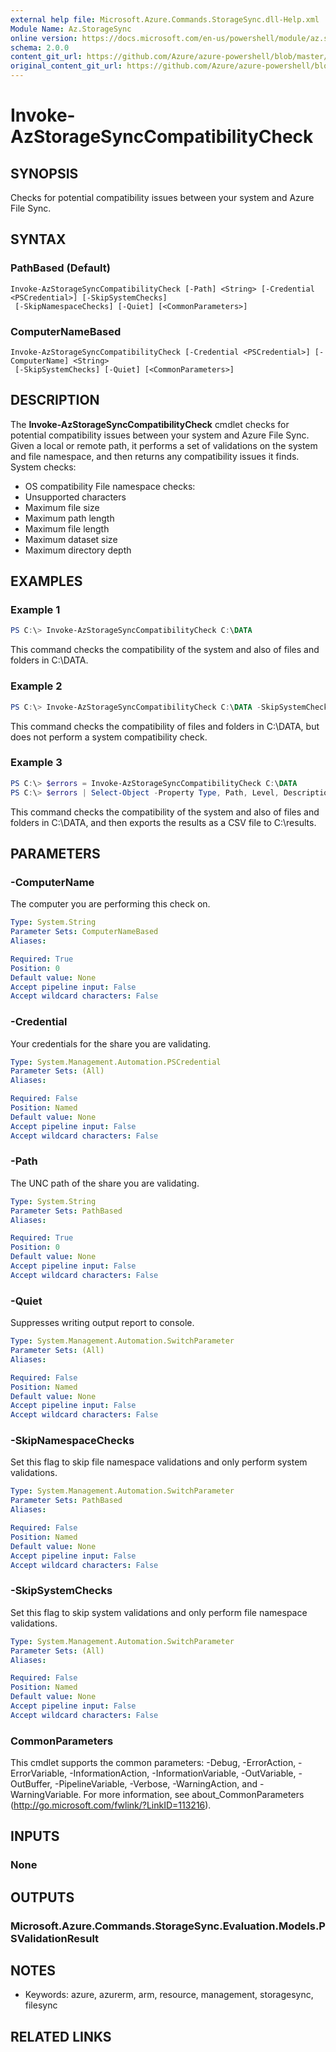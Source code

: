 ```yaml
---
external help file: Microsoft.Azure.Commands.StorageSync.dll-Help.xml
Module Name: Az.StorageSync
online version: https://docs.microsoft.com/en-us/powershell/module/az.storagesync/invoke-azstoragesynccompatibilitycheck
schema: 2.0.0
content_git_url: https://github.com/Azure/azure-powershell/blob/master/src/ResourceManager/StorageSync/Commands.StorageSync/help/Invoke-AzStorageSyncCompatibilityCheck.md
original_content_git_url: https://github.com/Azure/azure-powershell/blob/master/src/ResourceManager/StorageSync/Commands.StorageSync/help/Invoke-AzStorageSyncCompatibilityCheck.md
---
```


# Invoke-AzStorageSyncCompatibilityCheck

## SYNOPSIS
Checks for potential compatibility issues between your system and Azure File Sync.

## SYNTAX

### PathBased (Default)
```
Invoke-AzStorageSyncCompatibilityCheck [-Path] <String> [-Credential <PSCredential>] [-SkipSystemChecks]
 [-SkipNamespaceChecks] [-Quiet] [<CommonParameters>]
```

### ComputerNameBased
```
Invoke-AzStorageSyncCompatibilityCheck [-Credential <PSCredential>] [-ComputerName] <String>
 [-SkipSystemChecks] [-Quiet] [<CommonParameters>]
```

## DESCRIPTION
The **Invoke-AzStorageSyncCompatibilityCheck** cmdlet checks for potential compatibility issues between your system and Azure File Sync. Given a local or remote path, it performs a set of validations on the system and file namespace, and then returns any compatibility issues it finds.
System checks:
- OS compatibility
File namespace checks:
- Unsupported characters
- Maximum file size
- Maximum path length
- Maximum file length
- Maximum dataset size
- Maximum directory depth

## EXAMPLES

### Example 1
```powershell
PS C:\> Invoke-AzStorageSyncCompatibilityCheck C:\DATA
```

This command checks the compatibility of the system and also of files and folders in C:\DATA.

### Example 2
```powershell
PS C:\> Invoke-AzStorageSyncCompatibilityCheck C:\DATA -SkipSystemChecks
```

This command checks the compatibility of files and folders in C:\DATA, but does not perform a system compatibility check.

### Example 3
```powershell
PS C:\> $errors = Invoke-AzStorageSyncCompatibilityCheck C:\DATA
PS C:\> $errors | Select-Object -Property Type, Path, Level, Description, Result | Export-Csv -Path C:\results
```

This command checks the compatibility of the system and also of files and folders in C:\DATA, and then exports the results as a CSV file to C:\results.

## PARAMETERS

### -ComputerName
The computer you are performing this check on.

```yaml
Type: System.String
Parameter Sets: ComputerNameBased
Aliases:

Required: True
Position: 0
Default value: None
Accept pipeline input: False
Accept wildcard characters: False
```

### -Credential
Your credentials for the share you are validating.

```yaml
Type: System.Management.Automation.PSCredential
Parameter Sets: (All)
Aliases:

Required: False
Position: Named
Default value: None
Accept pipeline input: False
Accept wildcard characters: False
```

### -Path
The UNC path of the share you are validating.

```yaml
Type: System.String
Parameter Sets: PathBased
Aliases:

Required: True
Position: 0
Default value: None
Accept pipeline input: False
Accept wildcard characters: False
```

### -Quiet
Suppresses writing output report to console.

```yaml
Type: System.Management.Automation.SwitchParameter
Parameter Sets: (All)
Aliases:

Required: False
Position: Named
Default value: None
Accept pipeline input: False
Accept wildcard characters: False
```

### -SkipNamespaceChecks
Set this flag to skip file namespace validations and only perform system validations.

```yaml
Type: System.Management.Automation.SwitchParameter
Parameter Sets: PathBased
Aliases:

Required: False
Position: Named
Default value: None
Accept pipeline input: False
Accept wildcard characters: False
```

### -SkipSystemChecks
Set this flag to skip system validations and only perform file namespace validations.

```yaml
Type: System.Management.Automation.SwitchParameter
Parameter Sets: (All)
Aliases:

Required: False
Position: Named
Default value: None
Accept pipeline input: False
Accept wildcard characters: False
```

### CommonParameters
This cmdlet supports the common parameters: -Debug, -ErrorAction, -ErrorVariable, -InformationAction, -InformationVariable, -OutVariable, -OutBuffer, -PipelineVariable, -Verbose, -WarningAction, and -WarningVariable. For more information, see about_CommonParameters (http://go.microsoft.com/fwlink/?LinkID=113216).

## INPUTS

### None

## OUTPUTS

### Microsoft.Azure.Commands.StorageSync.Evaluation.Models.PSValidationResult

## NOTES
* Keywords: azure, azurerm, arm, resource, management, storagesync, filesync

## RELATED LINKS

